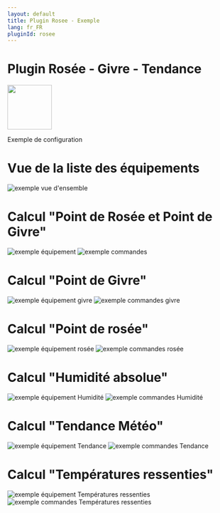 ```yaml
---
layout: default
title: Plugin Rosee - Exemple
lang: fr_FR
pluginId: rosee
---
```

# Plugin Rosée - Givre - Tendance

<img src="{{site.baseurl}}/plugin-rosee/{{site.img}}/rosee_icon.png" class="pluginLogo" width="100" />

Exemple de configuration

# Vue de la liste des équipements

![exemple vue d'ensemble](../{{site.img}}/rosee_screenshot1.png)

# Calcul "Point de Rosée et Point de Givre"

![exemple équipement](../{{site.img}}/rosee_screenshot2.png)
![exemple commandes](../{{site.img}}/rosee_screenshot3.png)

# Calcul "Point de Givre"

![exemple équipement givre](../{{site.img}}/rosee_screenshot2_g.png)
![exemple commandes givre](../{{site.img}}/rosee_screenshot3_g.png)

# Calcul "Point de rosée"

![exemple équipement rosée](../{{site.img}}/rosee_screenshot2_r.png)
![exemple commandes rosée](../{{site.img}}/rosee_screenshot3_r.png)

# Calcul "Humidité absolue"

![exemple équipement Humidité](../{{site.img}}/rosee_screenshot2_h.png)
![exemple commandes Humidité](../{{site.img}}/rosee_screenshot3_h.png)

# Calcul "Tendance Météo"

![exemple équipement Tendance](../{{site.img}}/rosee_screenshot2_t.png)
![exemple commandes Tendance](../{{site.img}}/rosee_screenshot3_t.png)

# Calcul "Températures ressenties"

![exemple équipement Températures ressenties](../{{site.img}}/rosee_screenshot2_tt.png)
![exemple commandes Températures ressenties](../{{site.img}}/rosee_screenshot3_tt.png)
